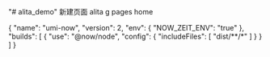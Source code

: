 "# alita_demo" 
新建页面
alita g pages home

{
  "name": "umi-now",
  "version": 2,
  "env": {
    "NOW_ZEIT_ENV": "true"
  },
  "builds": [
    {
      "use": "@now/node",
      "config": {
        "includeFiles": [
          "dist/**/*"
        ]
      }
    }
  ]
}

